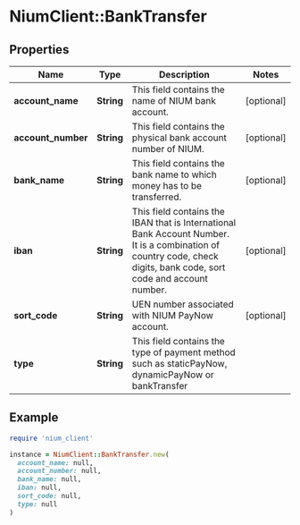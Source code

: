 # NiumClient::BankTransfer

## Properties

| Name | Type | Description | Notes |
| ---- | ---- | ----------- | ----- |
| **account_name** | **String** | This field contains the name of NIUM bank account. | [optional] |
| **account_number** | **String** | This field contains the physical bank account number of NIUM. | [optional] |
| **bank_name** | **String** | This field contains the bank name to which money has to be transferred. | [optional] |
| **iban** | **String** | This field contains the IBAN that is International Bank Account Number. It is a combination of country code, check digits, bank code, sort code and account number. | [optional] |
| **sort_code** | **String** | UEN number associated with NIUM PayNow account. | [optional] |
| **type** | **String** | This field contains the type of payment method such as staticPayNow, dynamicPayNow or bankTransfer |  |

## Example

```ruby
require 'nium_client'

instance = NiumClient::BankTransfer.new(
  account_name: null,
  account_number: null,
  bank_name: null,
  iban: null,
  sort_code: null,
  type: null
)
```

